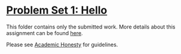 # [Problem Set 1: Hello](https://cs50.harvard.edu/x/2022/psets/1/hello/)

This folder contains only the submitted work. More details about this assignment can be found [here](https://cs50.harvard.edu/x/2022/psets/1/hello/).

Please see [Academic Honesty](https://cs50.harvard.edu/x/2022/honesty/) for guidelines.
